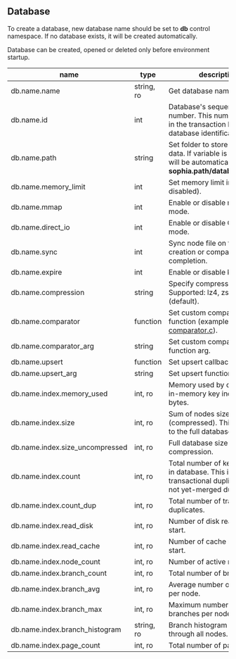 
Database
--------

To create a database, new database name should be set to **db** control namespace.
If no database exists, it will be created automatically.

Database can be created, opened or deleted only before environment startup.

| name | type | description  |
|---|---|---|
| db.name.name | string, ro | Get database name |
| db.name.id | int | Database's sequential id number. This number is used in the transaction log for the database identification. |
| db.name.path | string | Set folder to store database data. If variable is not set, it will be automatically set as **sophia.path/database_name**. |
| db.name.memory\_limit | int | Set memory limit in bytes (0 - disabled). |
| db.name.mmap | int | Enable or disable mmap mode. |
| db.name.direct\_io | int | Enable or disable O\_DIRECT mode. |
| db.name.sync | int | Sync node file on the branch creation or compaction completion. |
| db.name.expire | int | Enable or disable key expire. |
| db.name.compression | string | Specify compression driver. Supported: lz4, zstd, none (default). |
| db.name.comparator | function | Set custom comparator function (example: [comparator.c](https://github.com/pmwkaa/sophia/blob/master/example/comparator.c)). |
| db.name.comparator\_arg | string | Set custom comparator function arg. |
| db.name.upsert | function | Set upsert callback function. |
| db.name.upsert\_arg | string | Set upsert function argument. |
| db.name.index.memory\_used | int, ro | Memory used by database for in-memory key indexes in bytes. |
| db.name.index.size | int, ro | Sum of nodes size in bytes (compressed). This is equal to the full database size. |
| db.name.index.size\_uncompressed | int, ro | Full database size before the compression. |
| db.name.index.count | int, ro | Total number of keys stored in database. This includes transactional duplicates and not yet-merged duplicates. |
| db.name.index.count\_dup | int, ro | Total number of transactional duplicates. |
| db.name.index.read\_disk | int, ro | Number of disk reads since start. |
| db.name.index.read\_cache | int, ro | Number of cache reads since start. |
| db.name.index.node\_count | int, ro | Number of active nodes. |
| db.name.index.branch\_count | int, ro | Total number of branches. |
| db.name.index.branch\_avg | int, ro | Average number of branches per node. |
| db.name.index.branch\_max | int, ro | Maximum number of branches per node. |
| db.name.index.branch\_histogram | string, ro | Branch histogram distribution through all nodes. |
| db.name.index.page\_count | int, ro | Total number of pages. |
